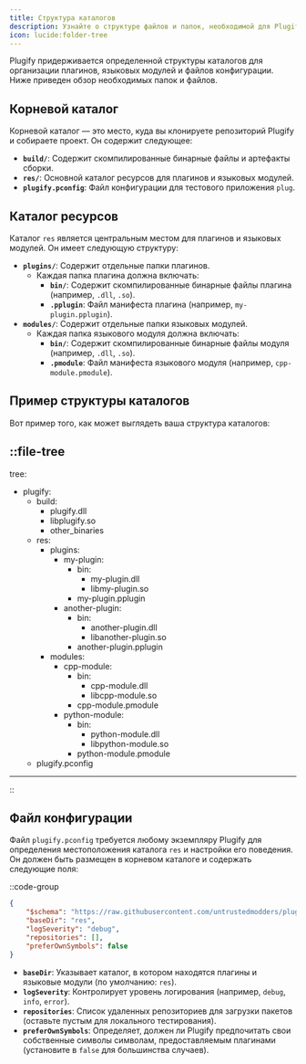 ```yaml
---
title: Структура каталогов
description: Узнайте о структуре файлов и папок, необходимой для Plugify, включая каталог `res` и файлы конфигурации.
icon: lucide:folder-tree
---
```


Plugify придерживается определенной структуры каталогов для организации плагинов, языковых модулей и файлов конфигурации. Ниже приведен обзор необходимых папок и файлов.

## Корневой каталог

Корневой каталог — это место, куда вы клонируете репозиторий Plugify и собираете проект. Он содержит следующее:

- **`build/`**: Содержит скомпилированные бинарные файлы и артефакты сборки.
- **`res/`**: Основной каталог ресурсов для плагинов и языковых модулей.
- **`plugify.pconfig`**: Файл конфигурации для тестового приложения `plug`.

## Каталог ресурсов

Каталог `res` является центральным местом для плагинов и языковых модулей. Он имеет следующую структуру:

- **`plugins/`**: Содержит отдельные папки плагинов.
    - Каждая папка плагина должна включать:
        - **`bin/`**: Содержит скомпилированные бинарные файлы плагина (например, `.dll`, `.so`).
        - **`.pplugin`**: Файл манифеста плагина (например, `my-plugin.pplugin`).
- **`modules/`**: Содержит отдельные папки языковых модулей.
    - Каждая папка языкового модуля должна включать:
        - **`bin/`**: Содержит скомпилированные бинарные файлы модуля (например, `.dll`, `.so`).
        - **`.pmodule`**: Файл манифеста языкового модуля (например, `cpp-module.pmodule`).

## Пример структуры каталогов

Вот пример того, как может выглядеть ваша структура каталогов:

::file-tree
---
tree:
- plugify:
    - build:
        - plugify.dll
        - libplugify.so
        - other_binaries
    - res:
        - plugins:
            - my-plugin:
                - bin:
                    - my-plugin.dll
                    - libmy-plugin.so
                - my-plugin.pplugin
            - another-plugin:
                - bin:
                    - another-plugin.dll
                    - libanother-plugin.so
                - another-plugin.pplugin
        - modules:
            - cpp-module:
                - bin:
                    - cpp-module.dll
                    - libcpp-module.so
                - cpp-module.pmodule
            - python-module:
                - bin:
                    - python-module.dll
                    - libpython-module.so
                - python-module.pmodule
    - plugify.pconfig
---
::

## Файл конфигурации

Файл `plugify.pconfig` требуется любому экземпляру Plugify для определения местоположения каталога `res` и настройки его поведения. Он должен быть размещен в корневом каталоге и содержать следующие поля:

::code-group
```json [plugify.pconfig]
{
    "$schema": "https://raw.githubusercontent.com/untrustedmodders/plugify/refs/heads/main/schemas/config.schema.json",
    "baseDir": "res",
    "logSeverity": "debug",
    "repositories": [],
    "preferOwnSymbols": false
}
```

- **`baseDir`**: Указывает каталог, в котором находятся плагины и языковые модули (по умолчанию: `res`).
- **`logSeverity`**: Контролирует уровень логирования (например, `debug`, `info`, `error`).
- **`repositories`**: Список удаленных репозиториев для загрузки пакетов (оставьте пустым для локального тестирования).
- **`preferOwnSymbols`**: Определяет, должен ли Plugify предпочитать свои собственные символы символам, предоставляемым плагинами (установите в `false` для большинства случаев).